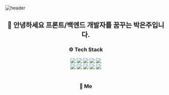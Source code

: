 ![header](https://capsule-render.vercel.app/api?type=venom&color=auto&height=300&section=header&text=WELCOME%20&fontSize=90)

<div align="center">
<h2 align="center">
  👋 안녕하세요 프론트/백엔드 개발자를 꿈꾸는 박은주입니다.
</h2>
<h3 align="center">
  ⚙️ Tech Stack
</h3>
  <img src="https://img.shields.io/badge/Python-3776AB?style=for-the-badge&logo=python&logoColor=white"/>
  <img src="https://img.shields.io/badge/django-%23092E20.svg?style=for-the-badge&logo=django&logoColor=white" />
  <img src="https://img.shields.io/badge/HTML5-E34F26?style=for-the-badge&logo=html5&logoColor=FFF"/> 
  <img src="https://img.shields.io/badge/CSS3-1572B6?style=for-the-badge&logo=css3&logoColor=FFF"/>
  <img src="https://img.shields.io/badge/Javascript-F7DF1E?style=for-the-badge&logo=javascript&logoColor=FFF"/> <br>
  <img src="https://img.shields.io/badge/java-007396?style=for-the-badge&logo=OpenJDK&logoColor=white">
  <img src="https://img.shields.io/badge/GitHub-EAEAEA?style=for-the-badge&logo=github&logoColor=000"/>
  <img src="https://img.shields.io/badge/mysql-4479A1.svg?style=for-the-badge&logo=mysql&logoColor=white" />
  <img src="https://img.shields.io/badge/react_native-%2320232a.svg?style=for-the-badge&logo=react&logoColor=%2361DAFB" />
  <img src="https://img.shields.io/badge/VSCode-0078d7.svg?style=for-the-badge&logo=visual-studio-code&logoColor=white" />
  <br><br>
</div>



<h3 align="center">
  📌 Me
</h3>




<!--
**parkJue/parkJue** is a ✨ _special_ ✨ repository because its `README.md` (this file) appears on your GitHub profile.

Here are some ideas to get you started:

- 🔭 I’m currently working on ...
- 🌱 I’m currently learning ...
- 👯 I’m looking to collaborate on ...
- 🤔 I’m looking for help with ...
- 💬 Ask me about ...
- 📫 How to reach me: ...
- 😄 Pronouns: ...
- ⚡ Fun fact: ...
-->
